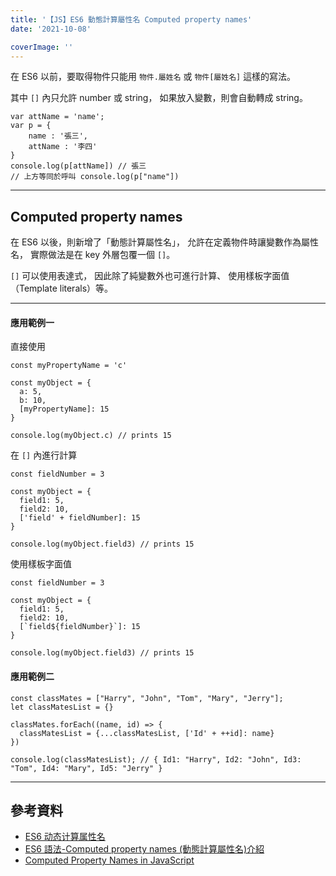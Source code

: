 ```yaml
---
title: '【JS】ES6 動態計算屬性名 Computed property names'
date: '2021-10-08'

coverImage: ''
---
```


在 ES6 以前，要取得物件只能用
`物件.屬姓名` 或 `物件[屬姓名]` 這樣的寫法。

其中 `[]` 內只允許 number 或 string，
如果放入變數，則會自動轉成 string。

```
var attName = 'name';
var p = {
	name : '張三',
	attName : '李四'
}
console.log(p[attName]) // 張三
// 上方等同於呼叫 console.log(p["name"])
```

---

## Computed property names
在 ES6 以後，則新增了「動態計算屬性名」，
允許在定義物件時讓變數作為屬性名，
實際做法是在 key 外層包覆一個 `[]`。

`[]` 可以使用表達式，
因此除了純變數外也可進行計算、
使用樣板字面值（Template literals）等。

---

#### 應用範例一

直接使用
```
const myPropertyName = 'c'

const myObject = {
  a: 5,
  b: 10,
  [myPropertyName]: 15
} 

console.log(myObject.c) // prints 15
```

在 `[]` 內進行計算
```
const fieldNumber = 3

const myObject = {
  field1: 5,
  field2: 10,
  ['field' + fieldNumber]: 15
}

console.log(myObject.field3) // prints 15
```

使用樣板字面值
```
const fieldNumber = 3

const myObject = {
  field1: 5,
  field2: 10,
  [`field${fieldNumber}`]: 15
}

console.log(myObject.field3) // prints 15
```

#### 應用範例二
```
const classMates = ["Harry", "John", "Tom", "Mary", "Jerry"];
let classMatesList = {}

classMates.forEach((name, id) => {
  classMatesList = {...classMatesList, ['Id' + ++id]: name}
})

console.log(classMatesList); // { Id1: "Harry", Id2: "John", Id3: "Tom", Id4: "Mary", Id5: "Jerry" }
```

---

## 參考資料
- [ES6 动态计算属性名](https://www.jianshu.com/p/9f0abf7b965b)
- [ES6 語法-Computed property names (動態計算屬性名)介紹](https://ithelp.ithome.com.tw/articles/10230036)
- [Computed Property Names in JavaScript](https://eloquentcode.com/computed-property-names-in-javascript)
